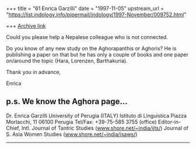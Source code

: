 +++
title = "61 Enrica Garzilli"
date = "1997-11-05"
upstream_url = "https://list.indology.info/pipermail/indology/1997-November/009752.html"

+++
[Archive link](https://list.indology.info/pipermail/indology/1997-November/009752.html)

Could you please help a Nepalese colleague who is not connected.

Do you know of any new study on the Aghorapanthis or Aghoris? He is
publishing a paper on that but he has only a couple of books and one
paper on/around the topic (Hara, Lorenzen, Barthakuria).

Thank you in advance,

Enrica

p.s. We know the Aghora page...
--
Dr. Enrica Garzilli             University of Perugia (ITALY)
Istituto di Linguistica                  Piazza Morlacchi, 11
06100 Perugia               Tel/Fax: +39-75-585 3755 (office)
Editor-in-Chief,
Intl. Journal of Tantric Studies  (www.shore.net/~india/ijts/)
Journal of S. Asia Women Studies (www.shore.net/~india/jsaws/)
**************************************************************



